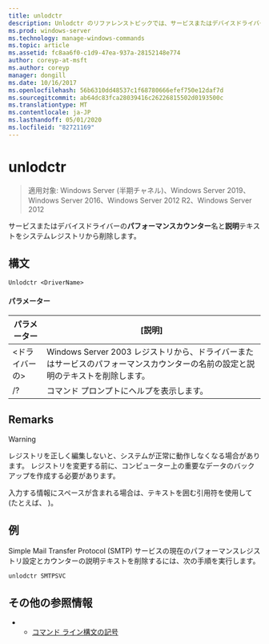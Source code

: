 ```yaml
---
title: unlodctr
description: Unlodctr のリファレンストピックでは、サービスまたはデバイスドライバーのパフォーマンスカウンターの名前と説明テキストをシステムレジストリから削除します。
ms.prod: windows-server
ms.technology: manage-windows-commands
ms.topic: article
ms.assetid: fc8aa6f0-c1d9-47ea-937a-28152148e774
author: coreyp-at-msft
ms.author: coreyp
manager: dongill
ms.date: 10/16/2017
ms.openlocfilehash: 56b6310dd48537c1f68780666efef750e12daf7d
ms.sourcegitcommit: ab64dc83fca28039416c26226815502d0193500c
ms.translationtype: MT
ms.contentlocale: ja-JP
ms.lasthandoff: 05/01/2020
ms.locfileid: "82721169"
---
```

# <a name="unlodctr"></a>unlodctr

> 適用対象: Windows Server (半期チャネル)、Windows Server 2019、Windows Server 2016、Windows Server 2012 R2、Windows Server 2012

サービスまたはデバイスドライバーの**パフォーマンスカウンター**名と**説明**テキストをシステムレジストリから削除します。   

## <a name="syntax"></a>構文  
```  
Unlodctr <DriverName>   
```  
#### <a name="parameters"></a>パラメーター  
|パラメーター|[説明]|  
|-------|--------|  
|\<ドライバーの>|Windows Server 2003 レジストリから、ドライバーまたはサービス<DriverName>のパフォーマンスカウンターの名前の設定と説明のテキストを削除します。|  
|/?|コマンド プロンプトにヘルプを表示します。|  

## <a name="remarks"></a>Remarks  
> [!WARNING]  
> レジストリを正しく編集しないと、システムが正常に動作しなくなる場合があります。 レジストリを変更する前に、コンピューター上の重要なデータのバックアップを作成する必要があります。  

入力する情報にスペースが含まれる場合は、テキストを囲む引用符を使用して (たとえば、 <DriverName>)。  

## <a name="examples"></a>例  
Simple Mail Transfer Protocol (SMTP) サービスの現在のパフォーマンスレジストリ設定とカウンターの説明テキストを削除するには、次の手順を実行します。  
```  
unlodctr SMTPSVC  
```  
## <a name="additional-references"></a>その他の参照情報  
-   - [コマンド ライン構文の記号](command-line-syntax-key.md)  
  
